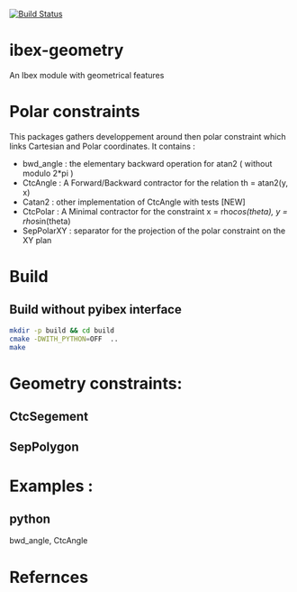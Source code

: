 [![Build Status](https://travis-ci.org/benEnsta/ibex-geometry.svg?branch=master)](https://travis-ci.org/benEnsta/ibex-geometry)
# ibex-geometry
An Ibex module with geometrical features

# Polar constraints

This packages gathers developpement around then polar constraint which links Cartesian and Polar coordinates.
It contains :
 + bwd_angle : the elementary backward operation for atan2 ( without modulo 2*pi )
 + CtcAngle : A Forward/Backward contractor for the relation th = atan2(y, x)
 + Catan2 : other implementation of CtcAngle with tests [NEW]
 + CtcPolar : A Minimal contractor for the constraint x = rho*cos(theta), y   = rho*sin(theta)
 + SepPolarXY : separator for the projection of the polar constraint on the XY plan


# Build

## Build without pyibex interface
```bash
mkdir -p build && cd build
cmake -DWITH_PYTHON=OFF  ..
make
```


# Geometry constraints:

## CtcSegement

## SepPolygon


# Examples :
## python
bwd_angle, CtcAngle


# Refernces
